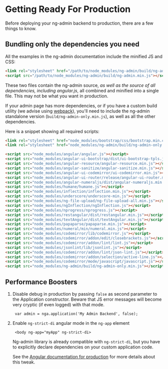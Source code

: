 # Getting Ready For Production

Before deploying your ng-admin backend to production, there are a few things to know.

## Bundling only the dependencies you need

All the examples in the ng-admin documentation include the minified JS and CSS:

```html
<link rel="stylesheet" href="/path/to/node_modules/ng-admin/build/ng-admin.min.css">
<script src="/path/to/node_modules/ng-admin/build/ng-admin.min.js"></script>
```

These two files contain the ng-admin source, *as well as the source of all dependencies, including angular.js*, all combined and minified into a single file. This may not be what you want in production.

If your admin page has more dependencies, or if you have a custom build utility (we advise using [webpack](http://webpack.github.io/)), you'll need to include the ng-admin standalone version (`build/ng-admin-only.min.js`), as well as all the other dependencies.

Here is a snippet showing all required scripts:

``` html
<link rel="stylesheet" href="node_modules/bootstrap/css/bootstrap.min.css" />
<link rel="stylesheet" href="node_modules/ng-admin/build/ng-admin-only.min.css" />

<script src="node_modules/angular/angular.js"></script>
<script src="node_modules/angular-ui-bootstrap/dist/ui-bootstrap-tpls.js"></script>
<script src="node_modules/angular-resource/angular-resource.min.js"></script>
<script src="node_modules/angular-sanitize/angular-sanitize.min.js"></script>
<script src="node_modules/angular-ui-codemirror/ui-codemirror.min.js"></script>
<script src="node_modules/angular-ui-router/release/angular-ui-router.min.js"></script>
<script src="node_modules/angular-numeraljs/dist/angular-numeraljs.min.js"></script>
<script src="node_modules/humane/humane.js"></script>
<script src="node_modules/inflection/inflection.min.js"></script>
<script src="node_modules/underscore/underscore-min.js"></script>
<script src="node_modules/ng-file-upload/ng-file-upload-all.min.js"></script>
<script src="node_modules/ngInflection/ngInflection.js"></script>
<script src="node_modules/nprogress/nprogress.js"></script>
<script src="node_modules/restangular/dist/restangular.min.js"></script>
<script src="node_modules/textAngular/dist/textAngular.min.js"></script>
<script src="node_modules/papaparse/papaparse.min.js"></script>
<script src="node_modules/numeral/min/numeral.min.js"></script>
<script src="node_modules/codemirror/lib/codemirror.js"></script>
<script src="node_modules/codemirror/addon/edit/closebrackets.js"></script>
<script src="node_modules/codemirror/addon/lint/lint.js"></script>
<script src="node_modules/jsonlint/lib/jsonlint.js"></script>
<script src="node_modules/codemirror/addon/lint/json-lint.js"></script>
<script src="node_modules/codemirror/addon/selection/active-line.js"></script>
<script src="node_modules/codemirror/mode/javascript/javascript.js"></script>
<script src="node_modules/ng-admin/build/ng-admin-only.min.js"></script>
```

## Performance Boosters

1. Disable debug in production by passing `false` as second parameter to the Application constructor. Beware that JS error messages will become very cryptic (if even logged) with that mode.

        var admin = nga.application('My Admin Backend', false);

2. Enable `ng-strict-di` angular mode in the `ng-app` element

        <body ng-app="myApp" ng-strict-di>

    Ng-admin library is already compatible with `ng-strict-di`, but you have to explicitly declare dependencies on your custom application code.

    See the [Angular documentation for production](https://docs.angularjs.org/guide/production) for more details about this tweak.
